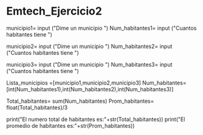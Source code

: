 # Emtech_Ejercicio2

municipio1= input ("Dime un municipio ")
Num_habitantes1= input ("Cuantos habitantes tiene ")

municipio2= input ("Dime un municipio ")
Num_habitantes2= input ("Cuantos habitantes tiene ")

municipio3= input ("Dime un municipio ")
Num_habitantes3= input ("Cuantos habitantes tiene ")

Lista_municipios =[municipio1,municipio2,municipio3]
Num_habitantes=[int(Num_habitantes1),int(Num_habitantes2),int(Num_habitantes3)]

Total_habitantes= sum(Num_habitantes)
Prom_habitantes= float(Total_habitantes)/3

print("El numero total de habitantes es:"+str(Total_habitantes))
print("El promedio de habitantes es:"+str(Prom_habitantes))






